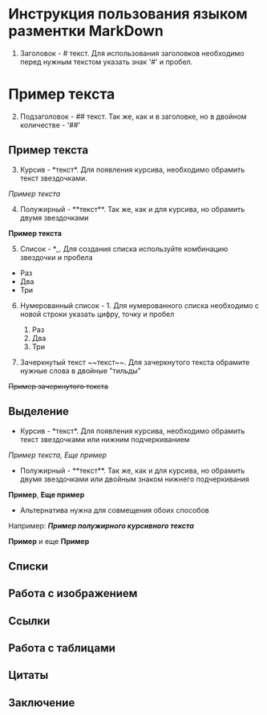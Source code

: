 # Инструкция пользования языком разментки MarkDown

1. Заголовок - # текст. Для использования заголовков необходимо перед нужным текстом указать знак '#' и пробел. 
# Пример текста

2. Подзаголовок - ## текст. Так же, как и в заголовке, но в двойном количестве - '##'
## Пример текста

3. Курсив - \*текст*. Для появления курсива, необходимо обрамить текст звездочками.

*Пример текста*

4. Полужирный - \*\*текст**. Так же, как и для курсива, но обрамить двумя звездочками

**Пример текста**

5. Список - *_. Для создания списка используйте комбинацию звездочки и пробела

* Раз
* Два 
* Три

6. Нумерованный список - 1. Для нумерованного списка необходимо с новой строки указать цифру, точку и пробел

    1. Раз
    2. Два
    3. Три

7. Зачеркнутый текст \~~текст~~. Для зачеркнутого текста обрамите нужные слова в двойные "тильды"

~~Пример зачеркнутого текста~~


## Выделение
* Курсив - \*текст*. Для появления курсива, необходимо обрамить текст звездочками или нижним подчеркиванием

*Пример текста,* _Еще пример_

* Полужирный - \*\*текст**. Так же, как и для курсива, но обрамить двумя звездочками или двойным знаком нижнего подчеркивания

**Пример**, __Еще пример__

* Альтернатива нужна для совмещения обоих способов

Например: __*Пример полужирного курсивного текста*__

**Пример** и еще __Пример__

## Списки

## Работа с изображением

## Ссылки

## Работа с таблицами

## Цитаты

## Заключение
